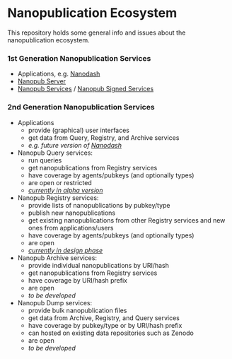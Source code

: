 # Nanopublication Ecosystem

This repository holds some general info and issues about the nanopublication ecosystem.

### 1st Generation Nanopublication Services

- Applications, e.g. [Nanodash](https://github.com/knowledgepixels/nanodash)
- [Nanopub Server](https://github.com/tkuhn/nanopub-server)
- [Nanopub Services](https://github.com/peta-pico/nanopub-services) / [Nanopub Signed Services](https://github.com/peta-pico/signed-nanopub-services)

### 2nd Generation Nanopublication Services

- Applications
  - provide (graphical) user interfaces
  - get data from Query, Registry, and Archive services
  - _e.g. future version of [Nanodash](https://github.com/knowledgepixels/nanodash)_
- Nanopub Query services:
  - run queries
  - get nanopublications from Registry services
  - have coverage by agents/pubkeys (and optionally types)
  - are open or restricted
  - _[currently in alpha version](https://github.com/knowledgepixels/nanopub-query)_
- Nanopub Registry services:
  - provide lists of nanopublications by pubkey/type
  - publish new nanopublications
  - get existing nanopublications from other Registry services and new ones from applications/users
  - have coverage by agents/pubkeys (and optionally types)
  - are open
  - _[currently in design phase](https://github.com/knowledgepixels/nanopub-registry)_
- Nanopub Archive services:
  - provide individual nanopublications by URI/hash
  - get nanopublications from Registry services
  - have coverage by URI/hash prefix
  - are open
  - _to be developed_
- Nanopub Dump services:
  - provide bulk nanopublication files
  - get data from Archive, Registry, and Query services
  - have coverage by pubkey/type or by URI/hash prefix
  - can hosted on existing data repositories such as Zenodo
  - are open
  - _to be developed_
